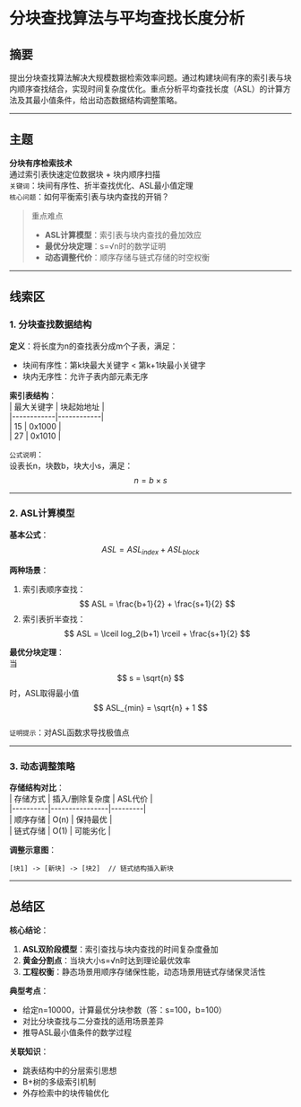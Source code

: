 # 分块查找算法与平均查找长度分析

## 摘要  
提出分块查找算法解决大规模数据检索效率问题。通过构建块间有序的索引表与块内顺序查找结合，实现时间复杂度优化。重点分析平均查找长度（ASL）的计算方法及其最小值条件，给出动态数据结构调整策略。

---

## 主题  
**分块有序检索技术**  
通过索引表快速定位数据块 + 块内顺序扫描  
`关键词`：块间有序性、折半查找优化、ASL最小值定理  
`核心问题`：如何平衡索引表与块内查找的开销？

> 重点难点  
> - **ASL计算模型**：索引表与块内查找的叠加效应  
> - **最优分块定理**：s=√n时的数学证明  
> - **动态调整代价**：顺序存储与链式存储的时空权衡  

---

## 线索区  

### 1. 分块查找数据结构
**定义**：将长度为n的查找表分成m个子表，满足：  
- 块间有序性：第k块最大关键字 < 第k+1块最小关键字  
- 块内无序性：允许子表内部元素无序  

**索引表结构**：  
| 最大关键字 | 块起始地址 |  
|------------|------------|  
| 15         | 0x1000     |  
| 27         | 0x1010     |  

`公式说明`：  
设表长n，块数b，块大小s，满足：  
$$ n = b \times s $$  

---

### 2. ASL计算模型
**基本公式**：  
$$ ASL = ASL_{index} + ASL_{block} $$  

**两种场景**：  
1. 索引表顺序查找：  
   $$ ASL = \frac{b+1}{2} + \frac{s+1}{2} $$  
2. 索引表折半查找：  
   $$ ASL = \lceil log_2(b+1) \rceil + \frac{s+1}{2} $$  

**最优分块定理**：  
当 $$ s = \sqrt{n} $$ 时，ASL取得最小值 $$ ASL_{min} = \sqrt{n} + 1 $$  
`证明提示`：对ASL函数求导找极值点  

---

### 3. 动态调整策略
**存储结构对比**：  
| 存储方式 | 插入/删除复杂度 | ASL代价 |  
|----------|----------------|---------|  
| 顺序存储 | O(n)           | 保持最优 |  
| 链式存储 | O(1)           | 可能劣化 |  

**调整示意图**：  
```  
[块1] -> [新块] -> [块2]  // 链式结构插入新块  
```  

---

## 总结区  
**核心结论**：  
1. **ASL双阶段模型**：索引查找与块内查找的时间复杂度叠加  
2. **黄金分割点**：当块大小s=√n时达到理论最优效率  
3. **工程权衡**：静态场景用顺序存储保性能，动态场景用链式存储保灵活性  

**典型考点**：  
- 给定n=10000，计算最优分块参数（答：s=100，b=100）  
- 对比分块查找与二分查找的适用场景差异  
- 推导ASL最小值条件的数学过程  

**关联知识**：  
- 跳表结构中的分层索引思想  
- B+树的多级索引机制  
- 外存检索中的块传输优化
